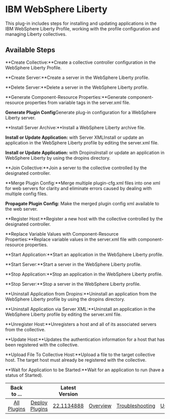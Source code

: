 
IBM WebSphere Liberty
=====================

This plug-in includes steps for installing and updating applications in the IBM WebSphere Liberty Profile, working with the profile configuration and managing Liberty collectives.


Available Steps
---------------

**Create Collective:**Create a collective controller configuration in the WebSphere Liberty Profile.

**Create Server:**Create a server in the WebSphere Liberty profile.

**Delete Server:**Delete a server in the WebSphere Liberty profile.

**Generate Component-Resource Properties:**Generate component-resource properties from variable tags in the server.xml file.

**Generate Plugin Config**Generate plug-in configuration for a WebSphere Liberty server.

**Install Server Archive:**Install a WebSphere Liberty archive file.

**Install or Update Application:** with Server XMLInstall or update an application in the WebSphere Liberty profile by editing the server.xml file.

**Install or Update Application:** with DropinsInstall or update an application in WebSphere Liberty by using the dropins directory.

**Join Collective:**Join a server to the collective controlled by the designated controller.

**Merge Plugin Config:**Merge multiple plugin-cfg.xml files into one xml for web servers for clarity and eliminate errors caused by dealing with multiple config files.

**Propagate Plugin Config:** Make the merged plugin config xml available to the web server.

**Register Host:**Register a new host with the collective controlled by the designated controller.

**Replace Variable Values with Component-Resource Properties:**Replace variable values in the server.xml file with component-resource properties.

**Start Application:**Start an application in the WebSphere Liberty profile.

**Start Server:**Start a server in the WebSphere Liberty profile.

**Stop Application:**Stop an application in the WebSphere Liberty profile.

**Stop Server:**Stop a server in the WebSphere Liberty profile.

**Uninstall Application from Dropins:**Uninstall an application from the WebSphere Liberty profile by using the dropins directory.

**Uninstall Application via Server XML:**Uninstall an application in the WebSphere Liberty profile by editing the server.xml file.

**Unregister Host:**Unregisters a host and all of its associated servers from the collective.

**Update Host:**Updates the authentication information for a host that has been registered with the collective.

**Upload File To Collective Host:**Upload a file to the target collective host. The target host must already be registered with the collective.

**Wait for Application to be Started:**Wait for an application to run (have a status of Started).



|Back to ...||Latest Version||||||
| :---: | :---: | :---: | :---: | :---: | :---: | :---: | :---: |
|[All Plugins](../../index.md)|[Deploy Plugins](../README.md)|[22.1134888](https://raw.githubusercontent.com/UrbanCode/IBM-UCD-PLUGINS/main/files/WebSphereLiberty/ucd-WebSphereLiberty-22.1134888.zip)|[Overview](overview.md)|[Troubleshooting](troubleshooting.md)|[Usage](usage.md)|[Steps](steps.md)|[Downloads](downloads.md)|
